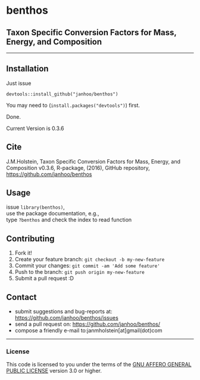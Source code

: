 # benthos
## Taxon Specific Conversion Factors for Mass, Energy, and Composition 

----

## Installation

Just issue
```
devtools::install_github("janhoo/benthos")
```
You may need to (`install.packages("devtools")`) first.

Done.

Current Version is 0.3.6

## Cite
J.M.Holstein, Taxon Specific Conversion Factors for Mass, Energy, and Composition v0.3.6, R-package, (2016), GitHub repository, https://github.com/janhoo/benthos
## Usage
issue `library(benthos)`,  <br />
use the package documentation, e.g.,  <br />
type `?benthos` and check the index to read function  <br />

## Contributing
1. Fork it!
2. Create your feature branch: `git checkout -b my-new-feature`
3. Commit your changes: `git commit -am 'Add some feature'`
4. Push to the branch: `git push origin my-new-feature`
5. Submit a pull request :D

## Contact
* submit suggestions and bug-reports at: https://github.com/janhoo/benthos/issues
* send a pull request on: https://github.com/janhoo/benthos/
* compose a friendly e-mail to:janmholstein[at]gmail(dot)com

----

### License

This code is licensed to you under the terms of the [GNU AFFERO GENERAL PUBLIC LICENSE](http://choosealicense.com/licenses/agpl-3.0/) version 3.0 or higher.






